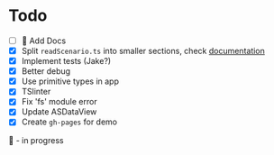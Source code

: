 # Todo

- [ ] :runner: Add Docs
- [x] Split `readScenario.ts` into smaller sections, check [documentation](http://dderevjanik.github.io/agescx/formatscx/)
- [x] Implement tests (Jake?)
- [x] Better debug
- [x] Use primitive types in app
- [x] TSlinter
- [x] Fix 'fs' module error
- [x] Update ASDataView
- [x] Create `gh-pages` for demo

:runner: - in progress
